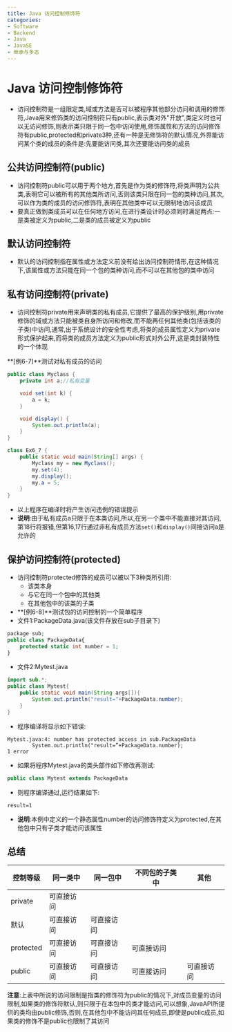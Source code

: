 ```yaml
---
title: Java 访问控制修饰符
categories:
- Software
- Backend
- Java
- JavaSE
- 继承与多态
---
```

# Java 访问控制修饰符

- 访问控制符是一组限定类,域或方法是否可以被程序其他部分访问和调用的修饰符,Java用来修饰类的访问控制符只有public,表示类对外"开放",类定义时也可以无访问修饰,则表示类只限于同一包中访问使用,修饰属性和方法的访问修饰符有public,protected和private3种,还有一种是无修饰符的默认情况,外界能访问某个类的成员的条件是:先要能访问类,其次还要能访问类的成员

## 公共访问控制符(public)

- 访问控制符public可以用于两个地方,首先是作为类的修饰符,将类声明为公共类,表明它可以被所有的其他类所访问,否则该类只限在同一包的类种访问,其次,可以作为类的成员的访问修饰符,表明在其他类中可以无限制地访问该成员
- 要真正做到类成员可以在任何地方访问,在进行类设计时必须同时满足两点:一是类被定义为public,二是类的成员被定义为public

## 默认访问控制符

- 默认的访问控制指在属性或方法定义前没有给出访问控制符情形,在这种情况下,该属性或方法只能在同一个包的类种访问,而不可以在其他包的类中访问

## 私有访问控制符(private)

- 访问控制符private用来声明类的私有成员,它提供了最高的保护级别,用private修饰的域或方法只能被类自身所访问和修改,而不能再任何其他类(包括该类的子类)中访问,通常,出于系统设计的安全性考虑,将类的成员属性定义为private形式保护起来,而将类的成员方法定义为public形式对外公开,这是类封装特性的一个体现

**[例6-7]**测试对私有成员的访问

```java
public class Myclass {
    private int a;//私有变量

    void set(int k) {
        a = k;
    }

    void display() {
        System.out.println(a);
    }
}

class Ex6_7 {
    public static void main(String[] args) {
        Myclass my = new Myclass();
        my.set(4);
        my.display();
        my.a = 5;
    }
}
```

- 以上程序在编译时将产生访问违例的错误提示
- **说明**:由于私有成员a只限于在本类访问,所以,在另一个类中不能直接对其访问,第18行将报错,但第16,17行通过非私有成员方法`set()`和`display()`间接访问a是允许的

## 保护访问控制符(protected)

- 访问控制符protected修饰的成员可以被以下3种类所引用:
    - 该类本身
    - 与它在同一个包中的其他类
    - 在其他包中的该类的子类
- **[例6-8]**测试包的访问控制的一个简单程序
- 文件1:PackageData.java(该文件存放在sub子目录下)

```php
package sub;
public class PackageData{
    protected static int number = 1;
}
```

- 文件2:Mytest.java

```java
import sub.*;
public class Mytest{
    public static void main(String args[]){
        System.out.println("result="+PackageData.number);
    }
}
```

- 程序编译将显示如下错误:

```shell
Mytest.java:4: number has protected access in sub.PackageData
		System.out.println("result=”+PackageData.number);
1 error
```

- 如果将程序Mytest.java的类头部作如下修改再测试:

```java
public class Mytest extends PackageData
```

- 则程序编译通过,运行结果如下:

```
result=1
```

- **说明**:本例中定义的一个静态属性number的访问修饰符定义为protected,在其他包中只有子类才能访问该属性

## 总结

| 控制等级  | 同一类中   | 同一包中   | 不同包的子类中 | 其他       |
| --------- | ---------- | ---------- | -------------- | ---------- |
| private   | 可直接访问 |            |                |            |
| 默认      | 可直接访问 | 可直接访问 |                |            |
| protected | 可直接访问 | 可直接访问 | 可直接访问     |            |
| public    | 可直接访问 | 可直接访问 | 可直接访问     | 可直接访问 |

**注意**:上表中所说的访问限制是指类的修饰符为public的情况下,对成员变量的访问限制,如果类的修饰符默认,则只限于在本包中的类才能访问,可以想象,JavaAPI所提供的类均由public修饰,否则,在其他包中不能访问其任何成员,即使是public成员,如果类的修饰不是public也限制了其访问